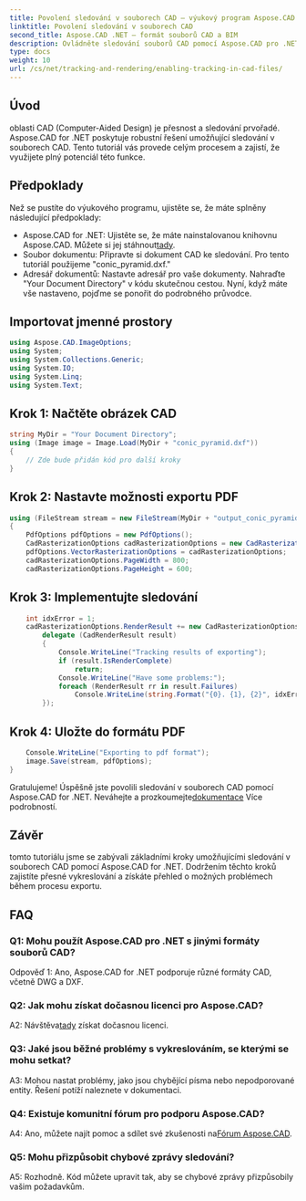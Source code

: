 ```yaml
---
title: Povolení sledování v souborech CAD – výukový program Aspose.CAD
linktitle: Povolení sledování v souborech CAD
second_title: Aspose.CAD .NET – formát souborů CAD a BIM
description: Ovládněte sledování souborů CAD pomocí Aspose.CAD pro .NET. Postupujte podle našeho podrobného průvodce pro přesné vykreslování a sledování chyb. Stáhnout teď!
type: docs
weight: 10
url: /cs/net/tracking-and-rendering/enabling-tracking-in-cad-files/
---
```

## Úvod

oblasti CAD (Computer-Aided Design) je přesnost a sledování prvořadé. Aspose.CAD for .NET poskytuje robustní řešení umožňující sledování v souborech CAD. Tento tutoriál vás provede celým procesem a zajistí, že využijete plný potenciál této funkce.

## Předpoklady

Než se pustíte do výukového programu, ujistěte se, že máte splněny následující předpoklady:
-  Aspose.CAD for .NET: Ujistěte se, že máte nainstalovanou knihovnu Aspose.CAD. Můžete si jej stáhnout[tady](https://releases.aspose.com/cad/net/).
- Soubor dokumentu: Připravte si dokument CAD ke sledování. Pro tento tutoriál použijeme "conic_pyramid.dxf."
- Adresář dokumentů: Nastavte adresář pro vaše dokumenty. Nahraďte "Your Document Directory" v kódu skutečnou cestou.
Nyní, když máte vše nastaveno, pojďme se ponořit do podrobného průvodce.

## Importovat jmenné prostory

```csharp
using Aspose.CAD.ImageOptions;
using System;
using System.Collections.Generic;
using System.IO;
using System.Linq;
using System.Text;
```

## Krok 1: Načtěte obrázek CAD

```csharp
string MyDir = "Your Document Directory";
using (Image image = Image.Load(MyDir + "conic_pyramid.dxf"))
{
    // Zde bude přidán kód pro další kroky
}
```

## Krok 2: Nastavte možnosti exportu PDF

```csharp
using (FileStream stream = new FileStream(MyDir + "output_conic_pyramid.pdf", FileMode.Create))
{
    PdfOptions pdfOptions = new PdfOptions();
    CadRasterizationOptions cadRasterizationOptions = new CadRasterizationOptions();
    pdfOptions.VectorRasterizationOptions = cadRasterizationOptions;
    cadRasterizationOptions.PageWidth = 800;
    cadRasterizationOptions.PageHeight = 600;
```

## Krok 3: Implementujte sledování

```csharp
    int idxError = 1;
    cadRasterizationOptions.RenderResult += new CadRasterizationOptions.CadRenderHandler(
        delegate (CadRenderResult result)
        {
            Console.WriteLine("Tracking results of exporting");
            if (result.IsRenderComplete)
                return;
            Console.WriteLine("Have some problems:");
            foreach (RenderResult rr in result.Failures)
                Console.WriteLine(string.Format("{0}. {1}, {2}", idxError++, rr.RenderCode.ToString(), rr.Message));
        });
```

## Krok 4: Uložte do formátu PDF

```csharp
    Console.WriteLine("Exporting to pdf format");
    image.Save(stream, pdfOptions);
}
```

 Gratulujeme! Úspěšně jste povolili sledování v souborech CAD pomocí Aspose.CAD for .NET. Neváhejte a prozkoumejte[dokumentace](https://reference.aspose.com/cad/net/) Více podrobností.

## Závěr

tomto tutoriálu jsme se zabývali základními kroky umožňujícími sledování v souborech CAD pomocí Aspose.CAD for .NET. Dodržením těchto kroků zajistíte přesné vykreslování a získáte přehled o možných problémech během procesu exportu.

## FAQ

### Q1: Mohu použít Aspose.CAD pro .NET s jinými formáty souborů CAD?

Odpověď 1: Ano, Aspose.CAD for .NET podporuje různé formáty CAD, včetně DWG a DXF.

### Q2: Jak mohu získat dočasnou licenci pro Aspose.CAD?

 A2: Návštěva[tady](https://purchase.aspose.com/temporary-license/) získat dočasnou licenci.

### Q3: Jaké jsou běžné problémy s vykreslováním, se kterými se mohu setkat?

A3: Mohou nastat problémy, jako jsou chybějící písma nebo nepodporované entity. Řešení potíží naleznete v dokumentaci.

### Q4: Existuje komunitní fórum pro podporu Aspose.CAD?

 A4: Ano, můžete najít pomoc a sdílet své zkušenosti na[Fórum Aspose.CAD](https://forum.aspose.com/c/cad/19).

### Q5: Mohu přizpůsobit chybové zprávy sledování?

A5: Rozhodně. Kód můžete upravit tak, aby se chybové zprávy přizpůsobily vašim požadavkům.